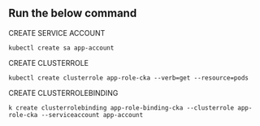 ## Run the below command

CREATE SERVICE ACCOUNT
```
kubectl create sa app-account

```

CREATE CLUSTERROLE
```
kubectl create clusterrole app-role-cka --verb=get --resource=pods

```

CREATE CLUSTERROLEBINDING
```
k create clusterrolebinding app-role-binding-cka --clusterrole app-role-cka --serviceaccount app-account

```